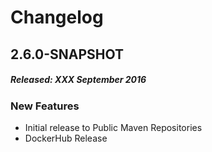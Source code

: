 # Changelog

## 2.6.0-SNAPSHOT
##### Released: XXX September 2016

### New Features

* Initial release to Public Maven Repositories
* DockerHub Release 



